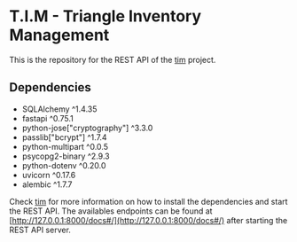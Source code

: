 # T.I.M - Triangle Inventory Management
This is the repository for the REST API of the [tim](https://github.com/LaBatata101/tim) project.

## Dependencies
- SQLAlchemy                  ^1.4.35
- fastapi                     ^0.75.1
- python-jose["cryptography"] ^3.3.0
- passlib["bcrypt"]           ^1.7.4
- python-multipart            ^0.0.5
- psycopg2-binary             ^2.9.3
- python-dotenv               ^0.20.0
- uvicorn                     ^0.17.6
- alembic                     ^1.7.7

Check [tim](https://github.com/LaBatata101/tim) for more information on how to install the dependencies and start the REST API.
The availables endpoints can be found at [http://127.0.0.1:8000/docs#/](http://127.0.0.1:8000/docs#/) after starting the REST API server.
